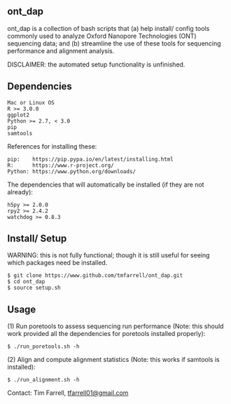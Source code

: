 ont_dap
----------

ont_dap is a collection of bash scripts that (a) help install/ config tools commonly 
used to analyze Oxford Nanopore Technologies (ONT) sequencing data; and (b) 
streamline the use of these tools for sequencing performance and alignment analysis.

DISCLAIMER: the automated setup functionality is unfinished.  

Dependencies
----------------
    Mac or Linux OS    
    R >= 3.0.0 
    ggplot2
    Python >= 2.7, < 3.0
    pip
	samtools

References for installing these:  
	
    pip: 	https://pip.pypa.io/en/latest/installing.html  
	R: 		https://www.r-project.org/  
	Python:	https://www.python.org/downloads/  

The dependencies that will automatically be installed (if they are not already):
	 
    h5py >= 2.0.0  
	rpy2 >= 2.4.2  
	watchdog >= 0.8.3


Install/ Setup
------------------

WARNING: this is not fully functional; though it is still useful for seeing which packages 
         need be installed. 

	$ git clone https://www.github.com/tmfarrell/ont_dap.git
	$ cd ont_dap
	$ source setup.sh   


Usage
---------

(1) Run poretools to assess sequencing run performance (Note: this should work provided all 
    the dependencies for poretools installed properly): 

    $ ./run_poretools.sh -h 
    
(2) Align and compute alignment statistics (Note: this works if samtools is installed): 
    
    $ ./run_alignment.sh -h 
    

Contact: 
Tim Farrell, tfarrell01@gmail.com
